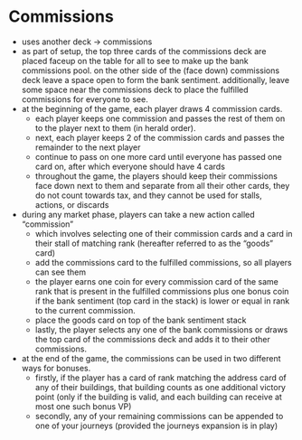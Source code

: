Commissions
===========

- uses another deck → commissions
- as part of setup, the top three cards of the commissions deck are placed faceup on the table for all to see to make up the bank commissions pool. on the other side of the (face down) commissions deck leave a space open to form the bank sentiment. additionally, leave some space near the commissions deck to place the fulfilled commissions for everyone to see.
- at the beginning of the game, each player draws 4 commission cards.
    - each player keeps one commission and passes the rest of them on to the player next to them (in herald order).
    - next, each player keeps 2 of the commission cards and passes the remainder to the next player
    - continue to pass on one more card until everyone has passed one card on, after which everyone should have 4 cards
    - throughout the game, the players should keep their commissions face down next to them and separate from all their other cards, they do not count towards tax, and they cannot be used for stalls, actions, or discards
- during any market phase, players can take a new action called “commission”
    - which involves selecting one of their commission cards and a card in their stall of matching rank (hereafter referred to as the “goods” card)
    - add the commissions card to the fulfilled commissions, so all players can see them
    - the player earns one coin for every commission card of the same rank that is present in the fulfilled commissions plus one bonus coin if the bank sentiment (top card in the stack) is lower or equal in rank to the current commission.
    - place the goods card on top of the bank sentiment stack
    - lastly, the player selects any one of the bank commissions or draws the top card of the commissions deck and adds it to their other commissions.
- at the end of the game, the commissions can be used in two different ways for bonuses.
    - firstly, if the player has a card of rank matching the address card of any of their buildings, that building counts as one additional victory point (only if the building is valid, and each building can receive at most one such bonus VP)
    - secondly, any of your remaining commissions can be appended to one of your journeys (provided the journeys expansion is in play)

